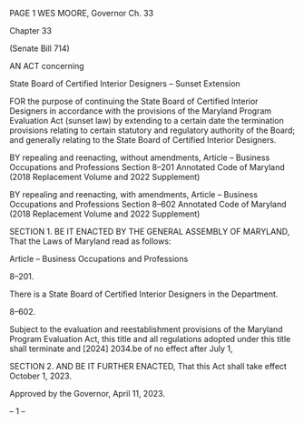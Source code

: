 PAGE 1
WES MOORE, Governor Ch. 33

Chapter 33

(Senate Bill 714)

AN ACT concerning

State Board of Certified Interior Designers – Sunset Extension

FOR the purpose of continuing the State Board of Certified Interior Designers in
accordance with the provisions of the Maryland Program Evaluation Act (sunset law)
by extending to a certain date the termination provisions relating to certain
statutory and regulatory authority of the Board; and generally relating to the State
Board of Certified Interior Designers.

BY repealing and reenacting, without amendments,
Article – Business Occupations and Professions
Section 8–201
Annotated Code of Maryland
(2018 Replacement Volume and 2022 Supplement)

BY repealing and reenacting, with amendments,
Article – Business Occupations and Professions
Section 8–602
Annotated Code of Maryland
(2018 Replacement Volume and 2022 Supplement)

SECTION 1. BE IT ENACTED BY THE GENERAL ASSEMBLY OF MARYLAND,
That the Laws of Maryland read as follows:

Article – Business Occupations and Professions

8–201.

There is a State Board of Certified Interior Designers in the Department.

8–602.

Subject to the evaluation and reestablishment provisions of the Maryland Program
Evaluation Act, this title and all regulations adopted under this title shall terminate and
[2024] 2034.be of no effect after July 1,

SECTION 2. AND BE IT FURTHER ENACTED, That this Act shall take effect
October 1, 2023.

Approved by the Governor, April 11, 2023.

– 1 –